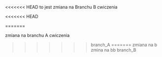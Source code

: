 <<<<<<< HEAD
to jest zmiana na Branchu B
cwiczenia

<<<<<<< HEAD

=======



zmiana na branchu A
cwiczenia
>>>>>>> branch_A
=======
zmiana na b
zmina na bb
>>>>>>> branch_B
